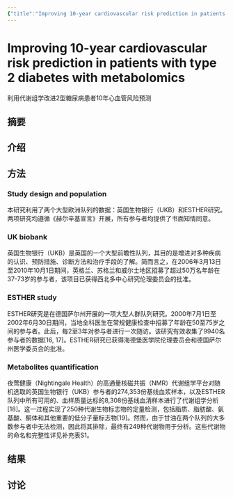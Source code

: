 ```yaml
---
{"title":"Improving 10-year cardiovascular risk prediction in patients with type 2 diabetes with metabolomics","time":"2025-07-24 周四","tags":null,"dg-publish":true,"影响因子":null,"发表年份":["2025"],"文献类型":null,"期刊":null,"permalink":"/300 评价/L文献/蛋白or代谢组学+UKB/Improving 10-year cardiovascular risk prediction in patients with type 2 diabetes with metabolomics/","dgPassFrontmatter":true,"created":"2025-07-24T10:13:28.000+08:00","updated":"2025-07-25T11:44:06.540+08:00"}
---
```


# Improving 10-year cardiovascular risk prediction in patients with type 2 diabetes with metabolomics
利用代谢组学改进2型糖尿病患者10年心血管风险预测
## 摘要
## 介绍
## 方法
### Study design and population
本研究利用了两个大型欧洲队列的数据：英国生物银行（UKB）和ESTHER研究。两项研究均遵循《赫尔辛基宣言》开展，所有参与者均提供了书面知情同意。
### UK biobank
英国生物银行（UKB）是英国的一个大型前瞻性队列，其目的是增进对多种疾病的认识、预防措施、诊断方法和治疗手段的了解。简而言之，在2006年3月13日至2010年10月1日期间，英格兰、苏格兰和威尔士地区招募了超过50万名年龄在37-73岁的参与者，该项目已获得西北多中心研究伦理委员会的批准。

### ESTHER study
ESTHER研究是在德国萨尔州开展的一项大型人群队列研究。2000年7月1日至2002年6月30日期间，当地全科医生在常规健康检查中招募了年龄在50至75岁之间的参与者。此后，每2至3年对参与者进行一次随访。该研究有效收集了9940名参与者的数据[16, 17]。ESTHER研究已获得海德堡医学院伦理委员会和德国萨尔州医学委员会的批准。

### Metabolites quantification
夜莺健康（Nightingale Health）的高通量核磁共振（NMR）代谢组学平台对随机选取的英国生物银行（UKB）参与者的274,353份基线血浆样本，以及ESTHER队列中所有可用的、血样质量达标的8,308份基线血清样本进行了代谢组学分析[18]。这一过程实现了250种代谢生物标志物的定量检测，包括脂质、脂肪酸、氨基酸、酮体和其他重要的低分子量标志物[19]。然而，由于甘油在两个队列的大多数参与者中无法检测，因此将其排除，最终有249种代谢物用于分析。这些代谢物的命名和完整性详见补充表S1。

## 结果
## 讨论












